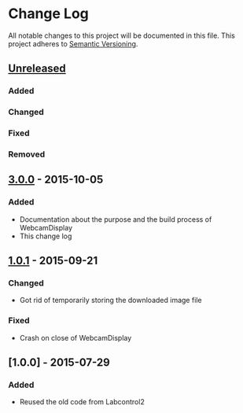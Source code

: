 # Change Log
All notable changes to this project will be documented in this file.
This project adheres to [Semantic Versioning](http://semver.org/).

## [Unreleased][unreleased]
### Added
### Changed
### Fixed
### Removed

## [3.0.0] - 2015-10-05
### Added
- Documentation about the purpose and the build process of WebcamDisplay
- This change log

## [1.0.1] - 2015-09-21
### Changed
- Got rid of temporarily storing the downloaded image file

### Fixed
- Crash on close of WebcamDisplay

## [1.0.0] - 2015-07-29
### Added
- Reused the old code from Labcontrol2

[unreleased]: https://github.com/markuspg/WebcamDisplay/compare/v3.0.0...HEAD
[3.0.0]: https://github.com/markuspg/WebcamDisplay/compare/v1.0.1...v3.0.0
[1.0.1]: https://github.com/markuspg/WebcamDisplay/compare/v1.0.0...v1.0.1
